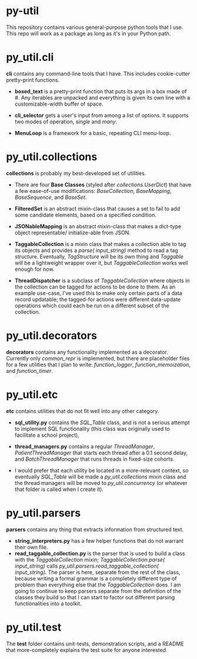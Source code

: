 # py-util

This repository contains various general-purpose python tools that I use.  This repo will work as a package as long as it's in your Python path.



# py_util.cli

**cli** contains any command-line tools that I have.  This includes cookie-cutter pretty-print functions.

* __boxed\_text__ is a pretty-print function that puts its args in a box made of #.  Any iterables are unpacked and everything is given its own line with a customizable-width buffer of space.

* __cli\_selector__ gets a user's input from among a list of options.  It supports two modes of operation, _single_ and _many_.

* __MenuLoop__ is a framework for a basic, repeating CLI menu-loop.

  

# py_util.collections

**collections** is probably my best-developed set of utilities.

* There are four __Base Classes__ (styled after _collections.UserDict_) that have a few ease-of-use modifications: _BaseCollection_, _BaseMapping_, _BaseSequence_, and _BaseSet_.

* **FilteredSet** is an abstract mixin-class that causes a set to fail to add some candidate elements, based on a specified condition.

* **JSONableMapping** is an abstract mixin-class that makes a dict-type object representable/ initialize-able from JSON.

* **TaggableCollection** is a mixin class that makes a collection able to tag its objects and provides a *parse( input_string)* method to read a tag structure.  Eventually, _TagStructure_ will be its own thing and _Taggable_ will be a lightweight wrapper over it, but _TaggableCollection_ works well enough for now.

* **ThreadDispatcher** is a subclass of _TaggableCollection_ where objects in the collection can be tagged for actions to be done to them.  As an example use-case, I've used this to make only certain parts of a data record updatable; the tagged-for actions were different data-update operations which could each be run on a different subset of the collection.

  

# py_util.decorators

**decorators** contains any functionality implemented as a decorator.  Currently only _common\_repr_ is implemented, but there are placeholder files for a few utilities that I plan to write: _function\_logger_, _function\_memoization_, and _function\_timer_.



# py_util.etc

**etc** contains utilities that do not fit well into any other category.

* **sql_utility.py** contains the *SQL\_Table* class, and is not a serious attempt to implement SQL functionality (this class was originally used to facilitate a school project),

* **thread_managers.py** contains a regular _ThreadManager_, _PatientThreadManager_ that starts each thread after a 0.1 second delay, and _BatchThreadManager_ that runs threads in fixed-size cohorts.

* I would prefer that each utility be located in a more-relevant context, so eventually _SQL_Table_ will be made a _py_util.collections_ mixin class and the thread managers will be moved to _py_util.concurrency_ (or whatever that folder is called when I create it).

  

# py_util.parsers

**parsers** contains any thing that extracts information from structured text.  

* **string_interpreters.py** has a few helper functions that do not warrant their own file. 
* **read_taggable_collection.py** is the parser that is used to build a class with the *TaggableCollection* mixin; *TaggableCollection.parse( input_string)* calls *py_util.parsers.read_taggable_collection( input_string)*.  The parser is here, separate from the rest of the class, because writing a formal grammar is a completely different type of problem than everything else that the *TaggableCollection* does. I am going to continue to keep parsers separate from the definition of the classes they build so that I can start to factor out different parsing functionalities into a toolkit.



# py_util.test

The **test** folder contains unit-tests, demonstration scripts, and a README that more-completely explains the test suite for anyone interested.

